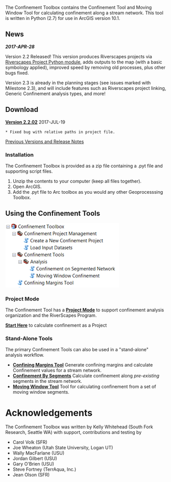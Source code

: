The Confinement Toolbox contains the Confinement Tool and Moving Window Tool for calculating confinement along a stream network. This tool is written in Python (2.7) for use in ArcGIS version 10.1.

## News

***2017-APR-28*** 

Version 2.2 Released! This version produces Riverscapes projects via [Riverscapes Project Python module](https://github.com/SouthForkResearch/PythonRiverscapesProject), adds outputs to the map (with a basic symbology applied), improved speed by removing old processes, plus other bugs fixed.  

Version 2.3 is already in the planning stages (see issues marked with Milestone 2.3), and will include features such as Riverscapes project linking, Generic Confinement analysis types,  and more!

## Download

**[Version 2.2.02](Downloads/ConfinementTool_2.2.02.zip)** 2017-JUL-19

```
* Fixed bug with relative paths in project file.
```
[Previous Versions and Release Notes](Releases)

### Installation

The Confinement Toolbox is provided as a zip file containing a .pyt file and supporting script files. 

1. Unzip the contents to your computer (keep all files together).
2. Open ArcGIS.
3. Add the .pyt file to Arc toolbox as you would any other Geoprocesssing Toolbox.

## Using the Confinement Tools

![](Images/ArcToolbox.png)

### Project Mode
The Confinement Tool has a **[Project Mode](About-Confinement-Projects)** to support confinement analysis organization and the RiverScapes Program.

**[Start Here](Create-a-Project)** to calculate confinement as a Project

### Stand-Alone Tools
The primary Confinement Tools can also be used in a "stand-alone" analysis workflow. 

- **[Confining Margins Tool](Generate-Confining-Margins)** Generate confining margins and calculate Confinement values for a stream network.
- **[Confinement By Segments](Calculating-Confinement)** Calculate confinement along *pre-existing* segments in the stream network.
- **[Moving Window Tool](MovingWindowTool)** Tool for calculating confinement from a set of moving window segments.

# Acknowledgements
The Confinement Toolbox was written by Kelly Whitehead (South Fork Research, Seattle WA) with support, contributions and testing by

- Carol Volk (SFR)
- Joe Wheaton (Utah State University, Logan UT)
- Wally MacFarlane (USU)
- Jordan Gilbert (USU)
- Gary O'Brien (USU)
- Steve Fortney (TerrAqua, Inc.)
- Jean Olson (SFR)


